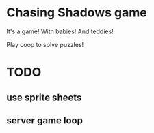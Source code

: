 # Chasing Shadows game

It's a game! With babies! And teddies!

Play coop to solve puzzles!

# TODO
## use sprite sheets
## server game loop

